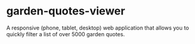 # garden-quotes-viewer
A responsive (phone, tablet, desktop) web application that allows you to quickly filter a list of over 5000 garden quotes.
